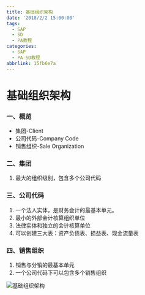 ```yaml
---
title: 基础组织架构
date: '2018/2/2 15:00:00'
tags:
  - SAP
  - SD
  - PA教程
categories:
  - SAP
  - PA-SD教程
abbrlink: 15fb6e7a
---
```

# 基础组织架构 #

### 一、概览

* 集团-Client
* 公司代码-Company Code
* 销售组织-Sale Organization

### 二、集团
1. 最大的组织级别，包含多个公司代码


### 三、公司代码
1. 一个法人实体，是财务会计的最基本单元。
2. 最小的外部会计核算组织单位
3. 法律实体和独立的会计核算单位
4. 可以创建三大表：资产负债表、损益表、现金流量表

### 四、销售组织

1. 销售与分销的最基本单元
2. 一个公司代码下可以包含多个销售组织


![基础组织架构](/blog/images/SAP/组织架构/基础组织架构.png "基础组织架构") 